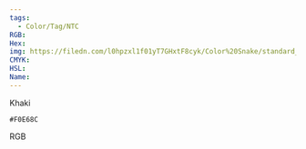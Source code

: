 ```yaml
---
tags:
  - Color/Tag/NTC
RGB:
Hex:
img: https://filedn.com/l0hpzxl1f01yT7GHxtF8cyk/Color%20Snake/standard_csv_to_svg/F0E68C.svg
CMYK:
HSL:
Name:
---
```

Khaki
```palette
#F0E68C
```
RGB
